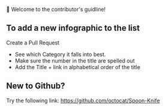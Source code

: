 :tada: Welcome to the contributor's guidline!

## To add a new infographic to the list
Create a Pull Request
* See which Category it falls into best. 
* Make sure the number in the title are spelled out 
* Add the Title + link in alphabetical order of the title

## New to Github?
Try the following link: https://github.com/octocat/Spoon-Knife
